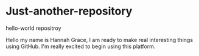 # Just-another-repository
hello-world repositroy

Hello my name is Hannah Grace, I am ready to make real interesting things using GitHub. I'm really excited to begin using this platform.
